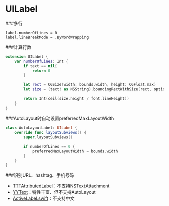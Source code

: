 # UILabel

###多行

```swfit
label.numberOfLines = 0
label.lineBreakMode = .ByWordWrapping
```

###计算行数

```swift
extension UILabel {
    var numberOfLines: Int {
        if text == nil{
            return 0
        }
        
        let rect = CGSize(width: bounds.width, height: CGFloat.max)
        let size = (text! as NSString).boundingRectWithSize(rect, options: [.UsesLineFragmentOrigin, .UsesFontLeading], attributes: [NSFontAttributeName: font], context: nil)
        
        return Int(ceil(size.height / font.lineHeight))
    }
}
```

###AutoLayout时自动设置preferredMaxLayoutWidth

```swift
class AutoLayoutLabel: UILabel {
    override func layoutSubviews() {
        super.layoutSubviews()
        
        if numberOfLines == 0 {
            preferredMaxLayoutWidth = bounds.width
        }
    }
}
```

###识别URL、hashtag、手机号码

* [TTTAttributedLabel](https://github.com/TTTAttributedLabel/TTTAttributedLabel)：不支持NSTextAttachment
* [YYText](https://github.com/ibireme/YYText/)：特性丰富、但不支持AutoLayout
* [ActiveLabel.swift](https://github.com/optonaut/ActiveLabel.swift)：不支持中文